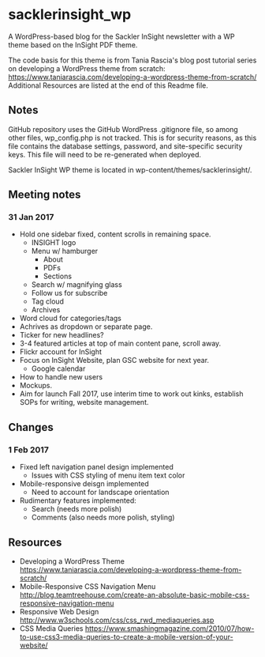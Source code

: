 # sacklerinsight_wp
A WordPress-based blog for the Sackler InSight newsletter with a WP theme based on the InSight PDF theme.

The code basis for this theme is from Tania Rascia's blog post tutorial series on developing a WordPress theme from scratch: https://www.taniarascia.com/developing-a-wordpress-theme-from-scratch/ Additional Resources are listed at the end of this Readme file.

## Notes
GitHub repository uses the GitHub WordPress .gitignore file, so among other files, wp_config.php is not tracked. This is for security reasons, as this file contains the database settings, password, and site-specific security keys. This file will need to be re-generated when deployed.

Sackler InSight WP theme is located in wp-content/themes/sacklerinsight/.

## Meeting notes
### 31 Jan 2017
- Hold one sidebar fixed, content scrolls in remaining space.
  - INSIGHT logo
  - Menu w/ hamburger
    - About
    - PDFs
    - Sections
  - Search w/ magnifying glass
  - Follow us for subscribe
  - Tag cloud
  - Archives
- Word cloud for categories/tags
- Achrives as dropdown or separate page.
- Ticker for new headlines?
- 3-4 featured articles at top of main content pane, scroll away.
- Flickr account for InSight
- Focus on InSight Website, plan GSC website for next year.
  - Google calendar
- How to handle new users
- Mockups.
- Aim for launch Fall 2017, use interim time to work out kinks, establish SOPs for writing, website management.

## Changes
### 1 Feb 2017
- Fixed left navigation panel design implemented
  - Issues with CSS styling of menu item text color
- Mobile-responsive deisgn implemented
  - Need to account for landscape orientation
- Rudimentary features implemented:
  - Search (needs more polish)
  - Comments (also needs more polish, styling)

## Resources
- Developing a WordPress Theme https://www.taniarascia.com/developing-a-wordpress-theme-from-scratch/
- Mobile-Responsive CSS Navigation Menu http://blog.teamtreehouse.com/create-an-absolute-basic-mobile-css-responsive-navigation-menu
- Responsive Web Design http://www.w3schools.com/css/css_rwd_mediaqueries.asp
- CSS Media Queries https://www.smashingmagazine.com/2010/07/how-to-use-css3-media-queries-to-create-a-mobile-version-of-your-website/
